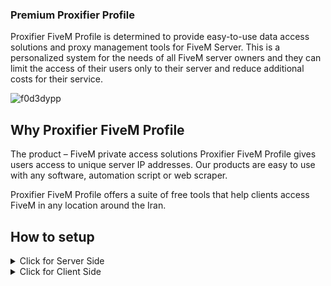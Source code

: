 ### Premium Proxifier Profile
Proxifier FiveM Profile is determined to provide easy-to-use data access solutions and proxy management tools for FiveM Server. This is a personalized system for the needs of all FiveM server owners and they can limit the access of their users only to their server and reduce additional costs for their service.


![f0d3dypp](https://github.com/Alighandchi/Proxifier-FiveM-Profile/assets/68125265/75c32dba-19f6-4766-ab48-9e0fcbbcaaee)


## Why Proxifier FiveM Profile
The product – FiveM private access solutions
Proxifier FiveM Profile gives users access to unique server IP addresses. Our products are easy to use with any software, automation script or web scraper.

Proxifier FiveM Profile offers a suite of free tools that help clients access FiveM in any location around the Iran.


## How to setup

<details>
  <summary>Click for Server Side </summary>
- Get a custom configuration from [iMobotech](https://imobotech.com/)
- Customized it according to may needs
- Give access key to your Client

</details>

<details>
  <summary>Click for Client Side </summary>
- Download the configuration used by the game server
- Install and run it inside the [Proxifier](https://www.proxifier.com/download/) program
- Go to the profile section > proxy server > edit server list > update the information provided to you by the game server and that's it.
- Your proxy is active and open your FiveM and enjoy the game.

</details>

